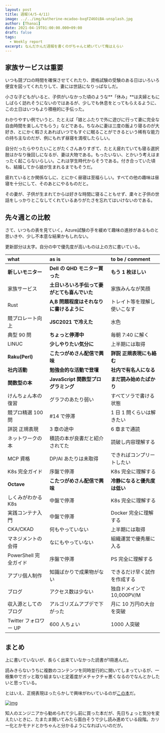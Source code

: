 ```yaml
---
layout: post
title: 週報(4/5-4/11)
image: ../../img/katherine-mcadoo-bxqFZ46OiBA-unsplash.jpg
author: [Thanai]
date: 2021-04-19T01:00:00.000+09:00
draft: false
tags:
  - Weekly report
excerpt: なんだかんだ週報を書くのがちゃんと続いていて俺はえらい
---
```


<!-- prettier-ignore-start -->

## 家族サービスは重要

いつも競プロの時間を確保させてくれたり、資格試験の受験のある日はいろいろ便宜を図ってくれたりして、妻には世話になりっぱなしだ。

小さな子どもがいると、子供がいなかった頃のような**「休み」**は夫婦ともにしばらく訪れそうにないのではあるが、少しでも休息をとってもらえるように、この土日はいつもより積極的に手伝った。

わかりやすい例でいうと、たとえば「娘とふたりで外に遊びに行って妻に完全な自由時間を楽しんでもらう」などである。ちなみに妻は三度の飯より寝るのが大好き、とにかく暇さえあればいつでもすぐに眠ることができるという稀有な能力の持ち主なのだが、例にもれず昼寝を満喫したらしい。

自分だったらやりたいことがたくさんありすぎて、たとえ疲れていても寝る選択肢はかなり後回しになるが、妻は大物である。もったいない、とかいう考えはまったく起こらないらしい。これは学生時代からそうである。付き合っていた頃も、結婚してから娘が生まれるまでもそうだ。

疲れているとか関係なしに、とにかく昼寝は至福らしい。すべての他の趣味は昼寝を十分にして、そのあとにやるものだと。

その妻が、子供が生まれてからは好きな時間に寝ることもせず、粛々と子供の世話をしっかりとこなしてくれているありがたさを忘れてはいけないのである。

## 先々週との比較

さて、いつもの表を見ていく。Azure試験の手を緩めて趣味の進捗があるものと思いきや、少し不本意な結果かもしれない。

更新部分は太字。自分の中で優先度が高いものは上の方に書いている。

<!-- prettier-ignore-end -->

| what                  | as is                                        | to be / comment              |
| :-------------------- | :------------------------------------------- | :--------------------------- |
| **新しいモニター**    | **Dell の QHD モニター買った**               | **もう 1 枚ほしい**          |
| 家族サービス          | **土日いろいろ手伝って妻がとても喜んでいた** | 家族みんなが笑顔             |
| Rust                  | **A,B 問題程度はそれなりに書けるように**     | トレイト等を理解し使いこなす |
| 競プロレート向上      | **JSC2021 で冷えた**                         | 水色                         |
| 典型 90 問            | **ちょっと停滞中**                           | 毎朝 7:40 に解く             |
| LINUC                 | **少しやりたい気分に**                       | 上半期には取得               |
| **Raku(Perl)**        | **こたつがめさん配信で興味**                 | **詳説 正規表現にも絡む**    |
| **社内活動**          | **勉強会的な活動で登壇**                     | **社内で有名人になる**       |
| **関数型の本**        | **JavaScript 関数型プログラミング**          | **まだ読み始めたばかり**     |
| けんちょん本の復習    | グラフのあたり弱い                           | すべてソラで書ける状態       |
| 競プロ精選 100 問     | #14 で停滞                                   | 1 日 1 問くらいは解きたい    |
| 詳説 正規表現         | 3 章の途中                                   | 6 章まで通読                 |
| ネットワークの本      | 積読の本が良書だと紹介されてた               | 読破し内容理解する           |
| MCP 資格              | DP/AI あたりは未取得                         | できればコンプリートしたい   |
| K8s 完全ガイド        | 序盤で停滞                                   | K8s 完全に理解する           |
| **Octave**            | **こたつがめさん配信で興味**                 | **冷静になると優先度は低い** |
| しくみがわかる K8s    | 中盤で停滞                                   | K8s 完全に理解する           |
| 実践コンテナ入門      | 中盤で停滞                                   | Docker 完全に理解する        |
| CKA/CKAD              | 何もやっていない                             | 上半期には取得               |
| マネジメントの会得    | なにもやっていない                           | 組織運営で優秀層に入る       |
| PowerShell 完全ガイド | 序盤で停滞                                   | PS 完全に理解する            |
| アプリ個人制作        | 知識ばかりで成果物がない                     | できるだけ早く試作を作成する |
| ブログ                | アクセス数は少ない                           | 独自ドメインで 10,000PV/M    |
| 収入源としてのブログ  | アルゴリズムアプデで下がった                 | 月に 10 万円の大台を突破     |
| Twitter フォロワー UP | 600 人ちょい                                 | 1000 人突破                  |

<!-- prettier-ignore-start -->

## まとめ

上に書いていないが、長らく出来ていなかった読書が1冊進んだ。

読みきらないうちに複数のコンテンツを同時並行的に開いてしまっているが、一極集中でガッと取り組まないと定着度がメチャクチャ悪くなるのでなんとかしたいと思っている。

とはいえ、正規表現ほったらかしで興味がわいているのが[この本](https://amzn.to/3ss7Q6L)だ。

[![img](//ws-fe.amazon-adsystem.com/widgets/q?_encoding=UTF8&ASIN=B072JVPFL4&Format=_SL250_&ID=AsinImage&MarketPlace=JP&ServiceVersion=20070822&WS=1&tag=dev00d-22&language=ja_JP)](https://amzn.to/3ss7Q6L)

知人のエンジニアから勧められて少し前に買った本だが、先日ちょっと気分を変えたいときに、たまたま開いてみたら面白そうで少し読み進めている段階。カリー化とかモナドとかちゃんと分かるようになればいいのだが。

<!-- prettier-ignore-end -->
